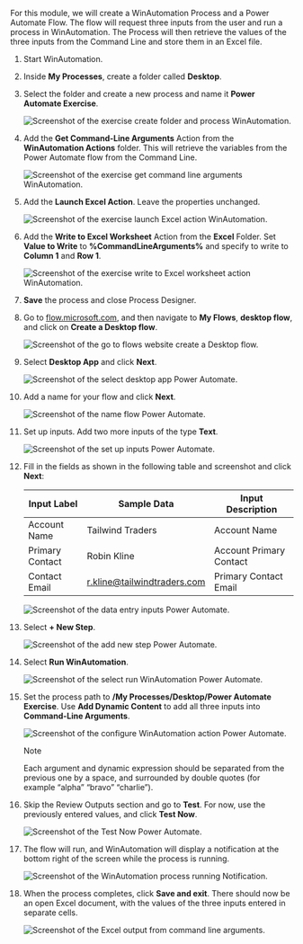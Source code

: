 For this module, we will create a WinAutomation Process and a Power Automate Flow. The flow will request three inputs from the user and run a process in WinAutomation. The Process will then retrieve the values of the three inputs from the Command Line and store them in an Excel file.

1. Start WinAutomation.
1. Inside **My Processes**, create a folder called **Desktop**.
1. Select the folder and create a new process and name it **Power Automate Exercise**.

   ![Screenshot of the exercise create folder and process WinAutomation.](..\media\exercise-create-folder-and-process.png)

1. Add the **Get Command-Line Arguments** Action from the **WinAutomation Actions** folder. This will retrieve the variables from the Power Automate flow from the Command Line.

   ![Screenshot of the exercise get command line arguments WinAutomation.](..\media\exercise-get-command-line-arguments.png)

1. Add the **Launch Excel Action**. Leave the properties unchanged.

   ![Screenshot of the exercise launch Excel action WinAutomation.](..\media\exercise-launch-excel-action.png)

1. Add the **Write to Excel Worksheet** Action from the **Excel** Folder. Set **Value to Write** to **%CommandLineArguments%** and specify to write to **Column 1** and **Row 1**.

   ![Screenshot of the exercise write to Excel worksheet action WinAutomation.](..\media\exercise-write-excel-worksheet-action.png)

1. **Save** the process and close Process Designer.

1. Go to [flow.microsoft.com](https://flow.microsoft.com/?azure-portal=true), and then navigate to **My Flows**, **desktop flow**, and click on **Create a Desktop flow**.

   ![Screenshot of the go to flows website create a Desktop flow.](..\media\go-to-flows-website-create-ui-flow.png)

1. Select **Desktop App** and click **Next**.

   ![Screenshot of the select desktop app Power Automate.](..\media\select-desktop-app-power-automate.png)

1. Add a name for your flow and click **Next**.

   ![Screenshot of the name flow Power Automate.](..\media\name-flow-power-automate.png)

1. Set up inputs. Add two more inputs of the type **Text**.

   ![Screenshot of the set up inputs Power Automate.](..\media\set-up-inputs-power-automate.png)

1. Fill in the fields as shown in the following table and screenshot and click **Next**:

   | Input Label   | Sample Data   | Input Description|
   |-|-|-|
   | Account Name | Tailwind Traders | Account Name |
   | Primary Contact | Robin Kline | Account Primary Contact |
   | Contact Email | r.kline@tailwindtraders.com | Primary Contact Email |

   ![Screenshot of the data entry inputs Power Automate.](..\media\data-entry-inputs-power-automate.png)

1. Select **+ New Step**.

    ![Screenshot of the add new step Power Automate.](..\media\add-new-step-power-automate.png)

1. Select **Run WinAutomation**.

    ![Screenshot of the select run WinAutomation Power Automate.](..\media\select-run-power-automate.png)

1. Set the process path to **/My Processes/Desktop/Power Automate Exercise**. Use **Add Dynamic Content** to add all three inputs into **Command-Line Arguments**.

    ![Screenshot of the configure WinAutomation action Power Automate.](..\media\configure-action-power-automate.png)

    > [!NOTE]
    > Each argument and dynamic expression should be separated from the previous one by a space, and surrounded by double quotes (for example “alpha” “bravo” “charlie”).

1. Skip the Review Outputs section and go to **Test**. For now, use the previously entered values, and click **Test Now**.

    ![Screenshot of the Test Now Power Automate.](..\media\test-now-power-automate.png)

1. The flow will run, and WinAutomation will display a notification at the bottom right of the screen while the process is running.

    ![Screenshot of the WinAutomation process running Notification.](..\media\winautomation-process-running-notifications.png)

1. When the process completes, click **Save and exit**. There should now be an open Excel document, with the values of the three inputs entered in separate cells.

    ![Screenshot of the Excel output from command line arguments.](..\media\excel-output-command-line-arguments.png)
